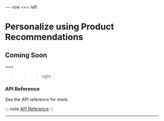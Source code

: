 --- row
<<< left
# Personalize using Product Recommendations
## Coming Soon
<<<

>>> right

### API Reference
See the API reference for more.

::: note
[API Reference](api/index.html)
:::

>>>
---

